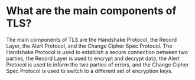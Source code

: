 # What are the main components of TLS?

The main components of TLS are the Handshake Protocol, the Record Layer, the Alert Protocol, and the Change Cipher Spec Protocol. The Handshake Protocol is used to establish a secure connection between two parties, the Record Layer is used to encrypt and decrypt data, the Alert Protocol is used to inform the two parties of errors, and the Change Cipher Spec Protocol is used to switch to a different set of encryption keys.
